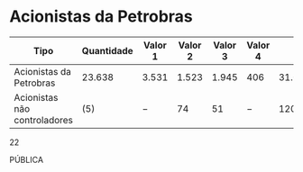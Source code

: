 # Acionistas da Petrobras

|Tipo|Quantidade|Valor 1|Valor 2|Valor 3|Valor 4| |
|---|---|---|---|---|---|---|
|Acionistas da Petrobras|23.638|3.531|1.523|1.945|406|31.043|
|Acionistas não controladores|(5)|−|74|51|−|120|

22

PÚBLICA